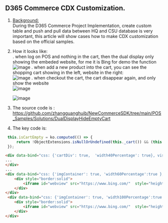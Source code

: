 ## D365 Commerce CDX Customization.

1. <ins>Background:</ins><br/>
During the D365 Commerce Project Implementation, create custom table and push and pull data between HQ and CSU database is very important, this article will show cases how to make CDX customization based on the official samples.
2. How it looks like:<br/>
   . when log on POS and nothing in the cart,  then the dual display only showing the embeded website, for me it is Bing for demo the function<br/>
   ![image](https://github.com/zhangguanghuib/NewCommerceSDK/assets/14832260/06941f0c-7574-431e-b004-f9cca9596cf0)
   . when add a new product into the cart, you can see the shopping cart showing in the left, website in the right:<br/>
    ![image](https://github.com/zhangguanghuib/NewCommerceSDK/assets/14832260/9cbf3386-bb5b-4e6a-a3ac-ff97ccbed008)
   . when checkout the cart,  the cart disappear again,  and only show the website<br/>
    ![image](https://github.com/zhangguanghuib/NewCommerceSDK/assets/14832260/e611ed95-aff5-47d7-a293-d5e965576594)

   ![image](https://github.com/zhangguanghuib/NewCommerceSDK/assets/14832260/b9b176bc-2014-43b3-8c1d-1c4ccdb23d67)

3.  The source code is :<br/>
   https://github.com/zhangguanghuib/NewCommerceSDK/tree/main/POS_Samples/Solutions/DualDisplayHideEmptyCart

 4.  The key code is:<br/>
 ```ts
  this.isCartEmpty = ko.computed(() => {
      return !ObjectExtensions.isNullOrUndefined(this._cart()) && (this._cart().CartLines.length > 0) ? false : true;
  });
 ```

```html
<div data-bind="css: {'cartDiv': true,  'width40Percentage': true}, visible: !isCartEmpty()">
...
</div>
...
<div data-bind="css: {'imgContainer': true, 'width60Percentage':true }, visible: !isCartEmpty()">
    <div style="border:solid">
        <iframe id="webview" src="https://www.bing.com/"  style="height: 1100px; overflow: scroll;"></iframe>
    </div>
</div>
 <div data-bind="css: {'imgContainer': true, 'width100Percentage':true }, visible: isCartEmpty()">
    <div style="border:solid">
        <iframe id="webview" src="https://www.bing.com/"  style="height: 1100px; overflow: scroll;"></iframe>
    </div>
</div>
```
